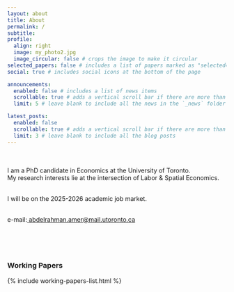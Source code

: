 ```yaml
---
layout: about
title: About
permalink: /
subtitle: 
profile:
  align: right
  image: my_photo2.jpg
  image_circular: false # crops the image to make it circular
selected_papers: false # includes a list of papers marked as "selected={true}"
social: true # includes social icons at the bottom of the page

announcements:
  enabled: false # includes a list of news items
  scrollable: true # adds a vertical scroll bar if there are more than 3 news items
  limit: 5 # leave blank to include all the news in the `_news` folder

latest_posts:
  enabled: false
  scrollable: true # adds a vertical scroll bar if there are more than 3 new posts items
  limit: 3 # leave blank to include all the blog posts
---
```

<br>
<br>
I am a PhD candidate in Economics at the University of Toronto. 
<br>
My research interests lie at the intersection of Labor & Spatial Economics.
<br>
<br>

I will be on the 2025-2026 academic job market.
<br>
<br>

e-mail:[ abdelrahman.amer@mail.utoronto.ca](mailto:abdelrahman.amer@mail.utoronto.ca)
<br><br>

<br>
<br>

### Working Papers
{% include working-papers-list.html %}
